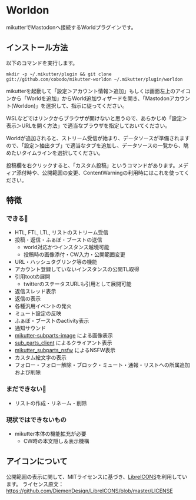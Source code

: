 # Worldon
mikutterでMastodonへ接続するWorldプラグインです。

## インストール方法
以下のコマンドを実行します。

```shell-session
mkdir -p ~/.mikutter/plugin && git clone git://github.com/cobodo/mikutter-worldon ~/.mikutter/plugin/worldon
```

mikutterを起動して「設定＞アカウント情報＞追加」もしくは画面左上のアイコンから「Worldを追加」からWorld追加ウィザードを開き、「Mastodonアカウント(Worldon)」を選択して、指示に従ってください。

WSLなどではリンクからブラウザが開けないと思うので、あらかじめ「設定＞表示＞URLを開く方法」で適当なブラウザを指定しておいてください。

Worldが追加されると、ストリーム受信が始まり、データソースが準備されますので、「設定＞抽出タブ」で適当なタブを追加し、データソースの一覧から、眺めたいタイムラインを選択してください。

投稿欄を右クリックすると、「カスタム投稿」というコマンドがあります。メディア添付時や、公開範囲の変更、ContentWarningの利用時にはこれを使ってください。

## 特徴
### できる🙆
- HTL, FTL, LTL, リストのストリーム受信
- 投稿・返信・ふぁぼ・ブーストの送信
  - world対応かつインスタンス越境可能
  - 投稿時の画像添付・CW入力・公開範囲変更
- URL・ハッシュタグリンク等の機能
- アカウント登録していないインスタンスの公開TL取得
- 引用tootの展開
  - twitterのステータスURLも引用として展開可能
- 返信スレッド表示
- 返信の表示
- 各種汎用イベントの発火
- ミュート設定の反映
- ふぁぼ・ブーストのactivity表示
- 通知サウンド
- [mikutter-subparts-image](https://github.com/moguno/mikutter-subparts-image) による画像表示
- [sub_parts_client](https://github.com/toshia/mikutter-sub-parts-client) によるクライアント表示
- [mikutter_subparts_nsfw](https://github.com/cobodo/mikutter_subparts_nsfw) によるNSFW表示
- カスタム絵文字の表示
- フォロー・フォロー解除・ブロック・ミュート・通報・リストへの所属追加および削除

### まだできない🙅
- リストの作成・リネーム・削除

### 現状ではできないもの
- mikutter本体の機能拡充が必要
  - CW時の本文隠し＆表示機構

## アイコンについて
公開範囲の表示に関して、MITライセンスに基づき、[LibreICONS](https://github.com/DiemenDesign/LibreICONS)を利用しています。
ライセンス原文： https://github.com/DiemenDesign/LibreICONS/blob/master/LICENSE

